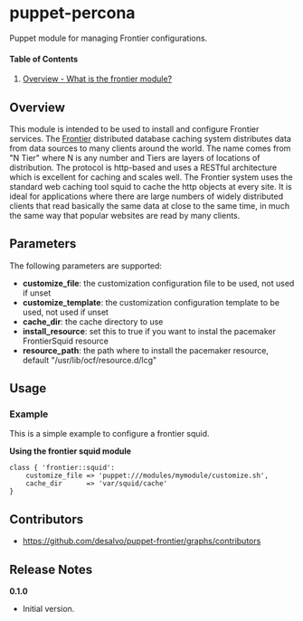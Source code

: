 puppet-percona
======

Puppet module for managing Frontier configurations.

#### Table of Contents
1. [Overview - What is the frontier module?](#overview)

Overview
--------

This module is intended to be used to install and configure Frontier services.
The [Frontier](http://frontier.cern.ch/) distributed database caching system
distributes data from data sources to many clients around the world.
The name comes from "N Tier" where N is any number and Tiers are layers of
locations of distribution. The protocol is http-based and uses a RESTful
architecture which is excellent for caching and scales well.
The Frontier system uses the standard web caching tool squid to cache
the http objects at every site. It is ideal for applications where there are
large numbers of widely distributed clients that read basically the same data
at close to the same time, in much the same way that popular websites are read
by many clients.

Parameters
----------

The following parameters are supported:

* **customize_file**: the customization configuration file to be used, not used if unset
* **customize_template**: the customization configuration template to be used, not used if unset
* **cache_dir**: the cache directory to use
* **install_resource**: set this to true if you want to instal the pacemaker FrontierSquid resource
* **resource_path**: the path where to install the pacemaker resource, default "/usr/lib/ocf/resource.d/lcg"

Usage
-----

### Example

This is a simple example to configure a frontier squid.

**Using the frontier squid module**

```frontier-squid
class { 'frontier::squid':
    customize_file => 'puppet:///modules/mymodule/customize.sh',
    cache_dir      => 'var/squid/cache'
}
```

Contributors
------------

* https://github.com/desalvo/puppet-frontier/graphs/contributors

Release Notes
-------------

**0.1.0**

* Initial version.
